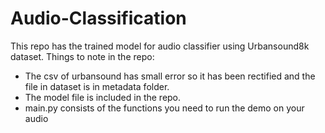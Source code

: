# Audio-Classification

This repo has the trained model for audio classifier using Urbansound8k dataset.
Things to note in the repo:

 - The csv of urbansound has small error so it has been rectified and the file in dataset is in metadata folder.
 - The model file is included in the repo.
 - main.py consists of the functions you need to run the demo on your audio
